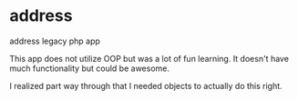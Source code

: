 address
=======

address legacy php app

This app does not utilize OOP but was a lot of fun learning.  It doesn't have much functionality but could be awesome.

I realized part way through that I needed objects to actually do this right. 
